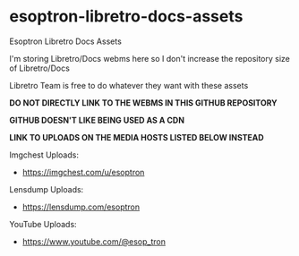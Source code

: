 # esoptron-libretro-docs-assets

Esoptron Libretro Docs Assets

I'm storing Libretro/Docs webms here so I don't increase the repository size of Libretro/Docs

Libretro Team is free to do whatever they want with these assets

**DO NOT DIRECTLY LINK TO THE WEBMS IN THIS GITHUB REPOSITORY**

**GITHUB DOESN'T LIKE BEING USED AS A CDN**

**LINK TO UPLOADS ON THE MEDIA HOSTS LISTED BELOW INSTEAD**

Imgchest Uploads:

* https://imgchest.com/u/esoptron

Lensdump Uploads:

* https://lensdump.com/esoptron

YouTube Uploads:

* https://www.youtube.com/@esop_tron

